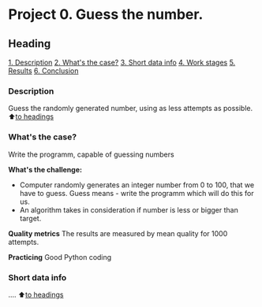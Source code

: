 # Project 0. Guess the number.

## Heading
[1. Description](https://github.com/Sirabaz/maybe_dnd/blob/master/project_0/readme.md#Description)
[2. What's the case?](https://github.com/Sirabaz/maybe_dnd/blob/master/project_0/readme.md#What's-the-case?)
[3. Short data info](https://github.com/Sirabaz/maybe_dnd/blob/master/project_0/readme.md#Short-data-info)
[4. Work stages](https://github.com/Sirabaz/maybe_dnd/blob/master/project_0/readme.md#Work-stages)
[5. Results](https://github.com/Sirabaz/maybe_dnd/blob/master/project_0/readme.md#Results)
[6. Conclusion](https://github.com/Sirabaz/maybe_dnd/blob/master/project_0/readme.md#Conclusion)

### Description
Guess the randomly generated number, using as less attempts as possible.
:arrow_up:[to headings](https://github.com/Sirabaz/maybe_dnd/blob/master/project_0/readme.md#Heading)

### What's the case?
Write the programm, capable of guessing numbers

**What's the challenge:**
- Computer randomly generates an integer number from 0 to 100, that we have to guess. Guess means - write the programm which will do this for us.
- An algorithm takes in consideration if number is less or bigger than target.

**Quality metrics**
The results are measured by mean quality for 1000 attempts.

**Practicing**
Good Python coding

### Short data info
....
:arrow_up:[to headings](https://github.com/Sirabaz/maybe_dnd/blob/master/project_0/readme.md#Heading)